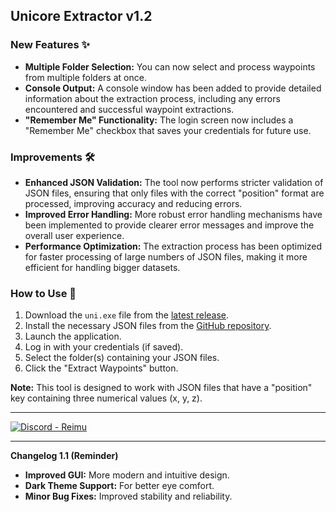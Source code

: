 
## Unicore Extractor v1.2

### New Features ✨

* **Multiple Folder Selection:** You can now select and process waypoints from multiple folders at once.
* **Console Output:** A console window has been added to provide detailed information about the extraction process, including any errors encountered and successful waypoint extractions.
* **"Remember Me" Functionality:** The login screen now includes a "Remember Me" checkbox that saves your credentials for future use.

### Improvements 🛠️

* **Enhanced JSON Validation:** The tool now performs stricter validation of JSON files, ensuring that only files with the correct "position" format are processed, improving accuracy and reducing errors.
* **Improved Error Handling:** More robust error handling mechanisms have been implemented to provide clearer error messages and improve the overall user experience.
* **Performance Optimization:** The extraction process has been optimized for faster processing of large numbers of JSON files, making it more efficient for handling bigger datasets.

### How to Use 📝

1. Download the `uni.exe` file from the [latest release](https://github.com/Chinoontw/waypoints/releases/download/untagged-c9bb6937045f7efaae60/extract.exe).
2. Install the necessary JSON files from the [GitHub repository](https://github.com/Chinoontw/waypoints/releases/download/software/OneDrive_2024-07-18.zip).
3. Launch the application.
4. Log in with your credentials (if saved).
5. Select the folder(s) containing your JSON files.
6. Click the "Extract Waypoints" button.

**Note:** This tool is designed to work with JSON files that have a "position" key containing three numerical values (x, y, z).

---

[![Discord - Reimu](https://img.shields.io/discord/1126496650507137144?style=for-the-badge&logo=discord&logoColor=white)](https://discord.gg/XdN7GkGmZW)

---

**Changelog 1.1 (Reminder)**

* **Improved GUI:** More modern and intuitive design.
* **Dark Theme Support:** For better eye comfort.
* **Minor Bug Fixes:** Improved stability and reliability.
